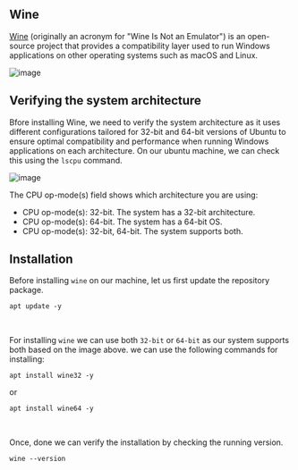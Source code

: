 ## Wine 

[Wine](https://www.winehq.org/) (originally an acronym for "Wine Is Not an Emulator") is an open-source project that provides a compatibility layer used to run Windows applications on other operating systems such as macOS and Linux.

![image](https://upload.wikimedia.org/wikipedia/commons/thumb/a/a9/WINE-logo.svg/140px-WINE-logo.svg.png)

## Verifying the system architecture

Bfore installing Wine, we need to verify the system architecture as it uses different configurations tailored for 32-bit and 64-bit versions of Ubuntu to ensure optimal compatibility and performance when running Windows applications on each architecture. On our ubuntu machine, we can check this using the ```lscpu``` command.
<br>

![image](https://github.com/user-attachments/assets/7d2662b8-4f6c-486c-b267-755e91da6899)

The CPU op-mode(s) field shows which architecture you are using:

* CPU op-mode(s): 32-bit. The system has a 32-bit architecture.
* CPU op-mode(s): 64-bit. The system has a 64-bit OS.
* CPU op-mode(s): 32-bit, 64-bit. The system supports both.

## Installation

Before installing ```wine``` on our machine, let us first update the repository package.
```
apt update -y
```
<br>

For installing ```wine``` we can use both ```32-bit``` or ```64-bit``` as our system supports both based on the image above. we can use the following commands for installing:
```
apt install wine32 -y
```
or 
```
apt install wine64 -y
```
<br>

Once, done we can verify the installation by checking the running version.
```
wine --version
```
<br>

